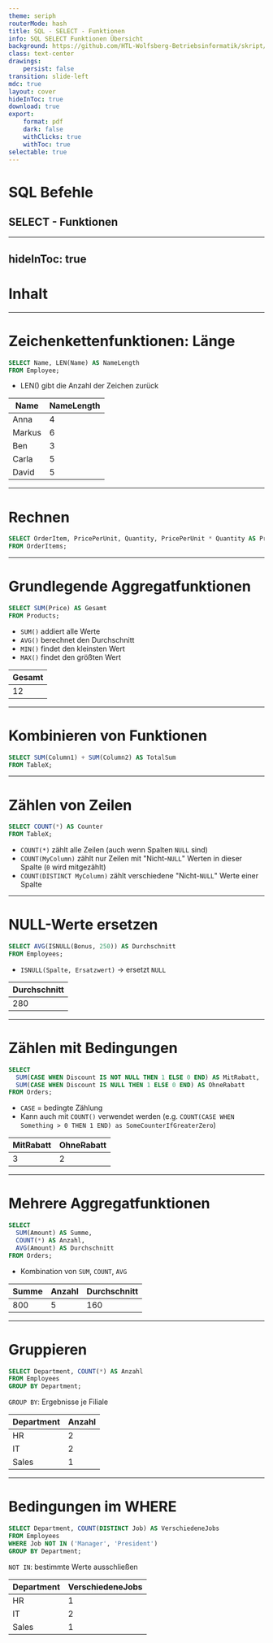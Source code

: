 ```yaml
---
theme: seriph
routerMode: hash
title: SQL - SELECT - Funktionen
info: SQL SELECT Funktionen Übersicht
background: https://github.com/HTL-Wolfsberg-Betriebsinformatik/skript/blob/main/slides/content/slides/background-cover-16-9.webp?raw=true
class: text-center
drawings:
    persist: false
transition: slide-left
mdc: true
layout: cover
hideInToc: true
download: true
export:
    format: pdf
    dark: false
    withClicks: true
    withToc: true
selectable: true
---
```


# SQL Befehle

## SELECT - Funktionen

---
hideInToc: true
---

# Inhalt

<Toc minDepth="1" maxDepth="1" />

---

# Zeichenkettenfunktionen: Länge

```sql
SELECT Name, LEN(Name) AS NameLength
FROM Employee;
```

- LEN() gibt die Anzahl der Zeichen zurück

| Name   | NameLength |
| ------ | ---------- |
| Anna   | 4          |
| Markus | 6          |
| Ben    | 3          |
| Carla  | 5          |
| David  | 5          |


---

# Rechnen

```sql
SELECT OrderItem, PricePerUnit, Quantity, PricePerUnit * Quantity AS Price
FROM OrderItems;

```

---

# Grundlegende Aggregatfunktionen

```sql
SELECT SUM(Price) AS Gesamt
FROM Products;
```

- `SUM()` addiert alle Werte
- `AVG()` berechnet den Durchschnitt
- `MIN()` findet den kleinsten Wert
- `MAX()` findet den größten Wert

| Gesamt |
| ------ |
| 12     |

---

# Kombinieren von Funktionen

```sql
SELECT SUM(Column1) + SUM(Column2) AS TotalSum
FROM TableX;
```

---

# Zählen von Zeilen

```sql
SELECT COUNT(*) AS Counter
FROM TableX;
```

- `COUNT(*)` zählt alle Zeilen (auch wenn Spalten `NULL` sind)
- `COUNT(MyColumn)` zählt nur Zeilen mit "Nicht-`NULL`" Werten in dieser Spalte (`0` wird mitgezählt)
- `COUNT(DISTINCT MyColumn)` zählt verschiedene "Nicht-`NULL`" Werte einer Spalte

---

# NULL-Werte ersetzen

```sql
SELECT AVG(ISNULL(Bonus, 250)) AS Durchschnitt
FROM Employees;
```

- `ISNULL(Spalte, Ersatzwert)` → ersetzt `NULL`

| Durchschnitt |
| ------------ |
| 280          |


---

# Zählen mit Bedingungen

```sql
SELECT
  SUM(CASE WHEN Discount IS NOT NULL THEN 1 ELSE 0 END) AS MitRabatt,
  SUM(CASE WHEN Discount IS NULL THEN 1 ELSE 0 END) AS OhneRabatt
FROM Orders;

```

- `CASE` = bedingte Zählung
- Kann auch mit `COUNT()` verwendet werden (e.g. `COUNT(CASE WHEN Something > 0 THEN 1 END) as SomeCounterIfGreaterZero`)

| MitRabatt | OhneRabatt |
| --------- | ---------- |
| 3         | 2          |


---

# Mehrere Aggregatfunktionen

```sql
SELECT
  SUM(Amount) AS Summe,
  COUNT(*) AS Anzahl,
  AVG(Amount) AS Durchschnitt
FROM Orders;
```

- Kombination von `SUM`, `COUNT`, `AVG`

| Summe | Anzahl | Durchschnitt |
| ----- | ------ | ------------ |
| 800   | 5      | 160          |


---

# Gruppieren

```sql
SELECT Department, COUNT(*) AS Anzahl
FROM Employees
GROUP BY Department;
```

`GROUP BY`: Ergebnisse je Filiale

| Department | Anzahl |
| ---------- | ------ |
| HR         | 2      |
| IT         | 2      |
| Sales      | 1      |


---

# Bedingungen im WHERE

```sql
SELECT Department, COUNT(DISTINCT Job) AS VerschiedeneJobs
FROM Employees
WHERE Job NOT IN ('Manager', 'President')
GROUP BY Department;
```

`NOT IN`: bestimmte Werte ausschließen

| Department | VerschiedeneJobs |
| ---------- | ---------------- |
| HR         | 1                |
| IT         | 2                |
| Sales      | 1                |

